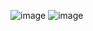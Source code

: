 ![image](https://user-images.githubusercontent.com/77222540/210192806-0586b4e2-a71d-4f06-bb99-5bb68940be7c.png)
![image](https://user-images.githubusercontent.com/77222540/210192830-1f22e182-1992-470d-9d66-4486ef124b20.png)
